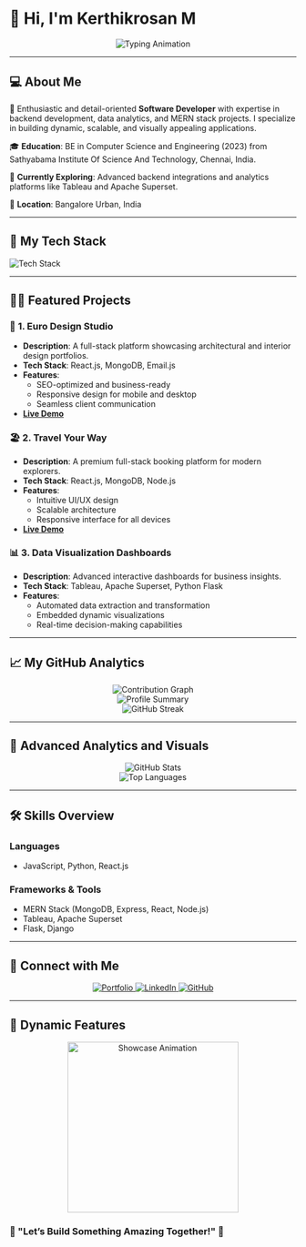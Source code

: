 # 👋 Hi, I'm **Kerthikrosan M**

<div align="center">
  <img src="https://readme-typing-svg.herokuapp.com?font=Fira+Code&size=25&pause=1000&color=38A1DB&center=true&vCenter=true&width=500&lines=Welcome+to+my+GitHub+Profile!;I+am+a+Software+Developer;Specialized+in+MERN+Stack+%26+Analytics;Let%E2%80%99s+Build+Amazing+Things!" alt="Typing Animation" />
</div>

---

## 💻 **About Me**

🚀 Enthusiastic and detail-oriented **Software Developer** with expertise in backend development, data analytics, and MERN stack projects. I specialize in building dynamic, scalable, and visually appealing applications.

🎓 **Education**: BE in Computer Science and Engineering (2023) from Sathyabama Institute Of Science And Technology, Chennai, India.

🌱 **Currently Exploring**: Advanced backend integrations and analytics platforms like Tableau and Apache Superset.

📍 **Location**: Bangalore Urban, India

---

## 🌟 **My Tech Stack**

![Tech Stack](https://skillicons.dev/icons?i=react,nodejs,mongodb,postgresql,python,flask,js,html,css,tailwind,tableau,django&theme=light)

---

## 🧑‍💻 **Featured Projects**

### 🎨 **1. Euro Design Studio**

- **Description**: A full-stack platform showcasing architectural and interior design portfolios.
- **Tech Stack**: React.js, MongoDB, Email.js
- **Features**:
  - SEO-optimized and business-ready
  - Responsive design for mobile and desktop
  - Seamless client communication
- **[Live Demo](https://euro-design-studio.web.app)**

### 🏖️ **2. Travel Your Way**

- **Description**: A premium full-stack booking platform for modern explorers.
- **Tech Stack**: React.js, MongoDB, Node.js
- **Features**:
  - Intuitive UI/UX design
  - Scalable architecture
  - Responsive interface for all devices
- **[Live Demo](https://kerthikrosan.vercel.app)**

### 📊 **3. Data Visualization Dashboards**

- **Description**: Advanced interactive dashboards for business insights.
- **Tech Stack**: Tableau, Apache Superset, Python Flask
- **Features**:
  - Automated data extraction and transformation
  - Embedded dynamic visualizations
  - Real-time decision-making capabilities

---

## 📈 **My GitHub Analytics**

<div align="center">
  <img src="https://github-readme-activity-graph.vercel.app/graph?username=kerthikrosan&bg_color=1a1b27&color=ffffff&line=38a1db&point=f2f2f2&area=true&hide_border=true" alt="Contribution Graph"/>
  <br/>
  <img src="https://github-profile-summary-cards.vercel.app/api/cards/profile-details?username=kerthikrosan&theme=github_dark" alt="Profile Summary"/>
  <br/>
  <img src="https://streak-stats.demolab.com?user=kerthikrosan&theme=radical&hide_border=true&date_format=M%20j%5B%2C%20Y%5D" alt="GitHub Streak" />
</div>

---

## 🌌 **Advanced Analytics and Visuals**

<div align="center">
  <img src="https://github-readme-stats.vercel.app/api?username=kerthikrosan&show_icons=true&theme=radical" alt="GitHub Stats"/>
  <br/>
  <img src="https://github-readme-stats.vercel.app/api/top-langs/?username=kerthikrosan&layout=compact&theme=radical" alt="Top Languages"/>
</div>

---

## 🛠️ **Skills Overview**

### Languages

- JavaScript, Python, React.js

### Frameworks & Tools

- MERN Stack (MongoDB, Express, React, Node.js)
- Tableau, Apache Superset
- Flask, Django

---

## 📡 **Connect with Me**

<div align="center">
  <a href="https://kerthikrosan.vercel.app">
    <img src="https://img.shields.io/badge/Portfolio-%230077B5.svg?&style=for-the-badge&logo=Google-Chrome&logoColor=white" alt="Portfolio"/>
  </a>
  <a href="https://www.linkedin.com/in/kerthikrosan-m/">
    <img src="https://img.shields.io/badge/LinkedIn-%230077B5.svg?&style=for-the-badge&logo=linkedin&logoColor=white" alt="LinkedIn"/>
  </a>
  <a href="https://github.com/kerthikrosan">
    <img src="https://img.shields.io/badge/GitHub-%2312100E.svg?&style=for-the-badge&logo=github&logoColor=white" alt="GitHub"/>
  </a>
</div>

---

## 🎉 **Dynamic Features**

<div align="center">
  <img src="https://media.giphy.com/media/26tknCqiJrBQG6bxC/giphy.gif" alt="Showcase Animation" width="300"/>
</div>

### 🌟 "Let’s Build Something Amazing Together!" 🌟
